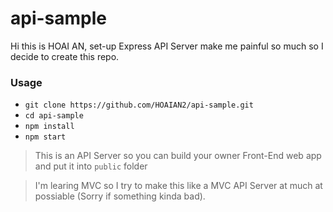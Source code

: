# api-sample
Hi this is HOAI AN, set-up Express API Server make me painful so much so I decide to create this repo.
### Usage
* `git clone https://github.com/HOAIAN2/api-sample.git`
* `cd api-sample`
* `npm install`
* `npm start`
> This is an API Server so you can build your owner Front-End web app and put it into `public` folder

> I'm learing MVC so I try to make this like a MVC API Server at much at possiable (Sorry if something kinda bad).